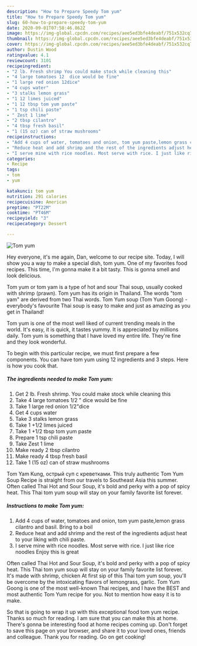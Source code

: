 ```yaml
---
description: "How to Prepare Speedy Tom yum"
title: "How to Prepare Speedy Tom yum"
slug: 60-how-to-prepare-speedy-tom-yum
date: 2020-09-01T07:58:46.862Z
image: https://img-global.cpcdn.com/recipes/aee5ed3bfe4deabf/751x532cq70/tom-yum-recipe-main-photo.jpg
thumbnail: https://img-global.cpcdn.com/recipes/aee5ed3bfe4deabf/751x532cq70/tom-yum-recipe-main-photo.jpg
cover: https://img-global.cpcdn.com/recipes/aee5ed3bfe4deabf/751x532cq70/tom-yum-recipe-main-photo.jpg
author: Dustin Wood
ratingvalue: 4.1
reviewcount: 3101
recipeingredient:
- "2 lb. Fresh shrimp You could make stock while cleaning this"
- "4 large tomatoes 12  dice would be fine"
- "1 large red onion 12dice"
- "4 cups water"
- "3 stalks lemon grass"
- "1 12 limes juiced"
- "1 12 tbsp tom yum paste"
- "1 tsp chili paste"
- " Zest 1 lime"
- "2 tbsp cilantro"
- "4 tbsp fresh basil"
- "1 (15 oz) can of straw mushrooms"
recipeinstructions:
- "Add 4 cups of water, tomatoes and onion, tom yum paste,lemon grass cilantro and basil. Bring to a boil"
- "Reduce heat and add shrimp and the rest of the ingredients adjust heat to your liking with chili paste."
- "I serve mine with rice noodles. Most serve with rice. I just like rice noodles Enjoy this is great"
categories:
- Recipe
tags:
- tom
- yum

katakunci: tom yum 
nutrition: 291 calories
recipecuisine: American
preptime: "PT22M"
cooktime: "PT46M"
recipeyield: "3"
recipecategory: Dessert

---
```



![Tom yum](https://img-global.cpcdn.com/recipes/aee5ed3bfe4deabf/751x532cq70/tom-yum-recipe-main-photo.jpg)

Hey everyone, it's me again, Dan, welcome to our recipe site. Today, I will show you a way to make a special dish, tom yum. One of my favorites food recipes. This time, I'm gonna make it a bit tasty. This is gonna smell and look delicious.

Tom yum or tom yam is a type of hot and sour Thai soup, usually cooked with shrimp (prawn). Tom yum has its origin in Thailand. The words &#34;tom yam&#34; are derived from two Thai words. Tom Yum soup (Tom Yum Goong) - everybody&#39;s favourite Thai soup is easy to make and just as amazing as you get in Thailand!

Tom yum is one of the most well liked of current trending meals in the world. It's easy, it is quick, it tastes yummy. It is appreciated by millions daily. Tom yum is something that I have loved my entire life. They're fine and they look wonderful.


To begin with this particular recipe, we must first prepare a few components. You can have tom yum using 12 ingredients and 3 steps. Here is how you cook that.

<!--inarticleads1-->

##### The ingredients needed to make Tom yum:

1. Get 2 lb. Fresh shrimp. You could make stock while cleaning this
1. Take 4 large tomatoes 1/2 &#34; dice would be fine
1. Take 1 large red onion 1/2&#34;dice
1. Get 4 cups water
1. Take 3 stalks lemon grass
1. Take 1 +1/2 limes juiced
1. Take 1 +1/2 tbsp tom yum paste
1. Prepare 1 tsp chili paste
1. Take  Zest 1 lime
1. Make ready 2 tbsp cilantro
1. Make ready 4 tbsp fresh basil
1. Take 1 (15 oz) can of straw mushrooms


Tom Yam Kung, острый суп с креветками. This truly authentic Tom Yum Soup Recipe is straight from our travels to Southeast Asia this summer. Often called Thai Hot and Sour Soup, it&#39;s bold and perky with a pop of spicy heat. This Thai tom yum soup will stay on your family favorite list forever. 

<!--inarticleads2-->

##### Instructions to make Tom yum:

1. Add 4 cups of water, tomatoes and onion, tom yum paste,lemon grass cilantro and basil. Bring to a boil
1. Reduce heat and add shrimp and the rest of the ingredients adjust heat to your liking with chili paste.
1. I serve mine with rice noodles. Most serve with rice. I just like rice noodles Enjoy this is great


Often called Thai Hot and Sour Soup, it&#39;s bold and perky with a pop of spicy heat. This Thai tom yum soup will stay on your family favorite list forever. It&#39;s made with shrimp, chicken At first sip of this Thai tom yum soup, you&#39;ll be overcome by the intoxicating flavors of lemongrass, garlic. Tom Yum Goong is one of the most well-known Thai recipes, and I have the BEST and most authentic Tom Yum recipe for you. Not to mention how easy it is to make. 

So that is going to wrap it up with this exceptional food tom yum recipe. Thanks so much for reading. I am sure that you can make this at home. There's gonna be interesting food at home recipes coming up. Don't forget to save this page on your browser, and share it to your loved ones, friends and colleague. Thank you for reading. Go on get cooking!
